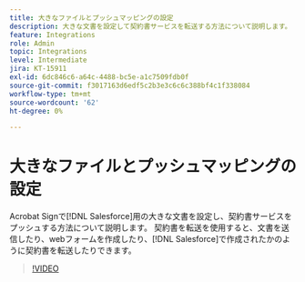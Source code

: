```yaml
---
title: 大きなファイルとプッシュマッピングの設定
description: 大きな文書を設定して契約書サービスを転送する方法について説明します。
feature: Integrations
role: Admin
topic: Integrations
level: Intermediate
jira: KT-15911
exl-id: 6dc846c6-a64c-4488-bc5e-a1c7509fdb0f
source-git-commit: f3017163d6edf5c2b3e3c6c6c388bf4c1f338084
workflow-type: tm+mt
source-wordcount: '62'
ht-degree: 0%

---
```


# 大きなファイルとプッシュマッピングの設定

Acrobat Signで[!DNL Salesforce]用の大きな文書を設定し、契約書サービスをプッシュする方法について説明します。 契約書を転送を使用すると、文書を送信したり、webフォームを作成したり、[!DNL Salesforce]で作成されたかのように契約書を転送したりできます。

>[!VIDEO](https://video.tv.adobe.com/v/3432842?quality=12&learn=on&hidetitle=true)
